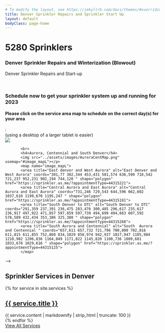 ```yaml
---
# To modify the layout, see https://jekyllrb.com/docs/themes/#overriding-theme-defaults
title: Denver Sprinkler Repairs and Sprinkler Start Up
layout: default
bodyClass: page-home
---
```

<div class="intro pb-4">
  <div class="container">
    <h1>5280 Sprinklers</h1><h3>Denver Sprinkler Repairs and Winterization (Blowout)</h3>
    <p>Denver Sprinkler Repairs and Start-up</p>
    <br>
      <h3>Schedule now to get your sprinkler system up and running for 2023</h3>
      <p>
          <h4>Please click on the service area map to schedule on the correct day(s) for your area</h4>:<br>(using a desktop of a larger tablet is easier)<br>
           <img src="../assets/images/DenverMap.png" usemap="#image_map">
           <map name="image_map">
             <area alt="Denver EAST" title="Denver EAST" href="https://sprinkler.as.me/?appointmentType=43693178" coords="910,287 915,859 1218,867 1265,898 1393,866 1383,623 1510,558 1510,505 1472,485 1431,480 1387,451 1383,10 1274,9 1142,304 912,287 " shape="polygon">
             <area alt="Denver CENTRAL" title="Denver CENTRAL" href="https://sprinkler.as.me/?appointmentType=43693178" coords="688,294 886,290 886,862 543,862 459,743 451,616 " shape="polygon">
             <area alt="Denver SOUTH" title="Denver SOUTH" href="https://sprinkler.as.me/?appointmentType=43693178" coords="550,879 587,978 579,1110 546,1245 968,1245 1103,1245 1211,1243 1296,1243 1349,1245 1385,1241 1387,891 1274,922 1214,879 " shape="polygon">
             <area alt="Denver WEST" title="Denver WEST" href="https://sprinkler.as.me/?appointmentType=43701931" coords="511,1219 61,1221 65,248 169,188 459,99 470,265 521,277 519,384 391,517 384,587 393,625 410,756 502,879 541,994 " shape="polygon">
           </map>

           <br>
           <h4>Aurora, Centennial and South Denver</h4>                   
           <img src="../assets/images/AuroraCentMap.png" usemap="#image_mapL"></p>
           <map name="image_mapL">
           <area title="East denver and West Aurora" alt="East Denver and West Aurora" coords="301,77 302,344 453,431 581,574 636,590 718,542 721,237 952,231 902,194 744,120 " shape="polygon" href="https://sprinkler.as.me/?appointmentType=44315221">
           <area title="Central Aurora and East Aurora" alt="Central Aurora and East Aurora" coords="731,246 729,543 644,596 662,602 1037,610 1199,670 1195,247 " shape="polygon" href="https://sprinkler.as.me/?appointmentType=44315181">
           <area title="South Denver to DTC" alt="South Denver to DTC" coords="291,359 237,391 236,475 283,476 300,485 296,617 235,617 236,917 497,922 471,857 597,859 597,739 494,699 494,663 607,592 578,589 432,434 353,386 325,380 " shape="polygon" href="https://sprinkler.as.me/?appointmentType=44315268">
           <area title="South Aurora and Centennial" alt="South  Aurora and Centennial " coords="657,611 657,732 721,796 700,800 702,816 611,815 611,855 752,860 834,1029 858,974 942,937 1017,947 1105,984 1210,982 1206,836 1164,849 1171,822 1145,820 1100,736 1089,681 1033,678 1029,616 " shape="polygon" href="https://sprinkler.as.me/?appointmentType=44315125">
           </map>
<!--
    <h3>Now scheduling Fall Winterization Sprinkler Blowouts for 2023</h3>
                    <p>
                        <h4>Please click on the service area map to schedule on the correct day(s) for your area (West Denver scheduling not yet available)</h4>:<br>
                         <img src="../assets/images/DenverMap.png" usemap="#image_map">
<map name="image_map">
  <area alt="Denver EAST" title="Denver EAST" href="https://sprinkler.as.me/?appointmentType=36807369" coords="910,287 915,859 1218,867 1265,898 1393,866 1383,623 1510,558 1510,505 1472,485 1431,480 1387,451 1383,10 1274,9 1142,304 912,287 " shape="polygon">
  <area alt="Denver CENTRAL" title="Denver CENTRAL" href="https://sprinkler.as.me/?appointmentType=36807385" coords="688,294 886,290 886,862 543,862 459,743 451,616 " shape="polygon">
  <area alt="Denver SOUTH" title="Denver SOUTH" href="https://sprinkler.as.me/?appointmentType=36809706" coords="550,879 587,978 579,1110 546,1245 968,1245 1103,1245 1211,1243 1296,1243 1349,1245 1385,1241 1387,891 1274,922 1214,879 " shape="polygon">
  <area alt="Denver WEST" title="Denver WEST" href="https://sprinkler.as.me/?appointmentType=36824968" coords="511,1219 61,1221 65,248 169,188 459,99 470,265 521,277 519,384 391,517 384,587 393,625 410,756 502,879 541,994 " shape="polygon">
</map>

<br>
<h4>Aurora, Centennial and South Denver</h4>                   
<img src="../assets/images/AuroraCentMap.png" usemap="#image_mapL"></p>
<map name="image_mapL">
<area title="East denver and West Aurora" alt="East Denver and West Aurora" coords="301,77 302,344 453,431 581,574 636,590 718,542 721,237 952,231 902,194 744,120 " shape="polygon" href="https://sprinkler.as.me/?appointmentType=36955445">
<area title="Central Aurora and East Aurora" alt="Central Aurora and East Aurora" coords="731,246 729,543 644,596 662,602 1037,610 1199,670 1195,247 " shape="polygon" href="https://sprinkler.as.me/?appointmentType=36955481">
<area title="South Denver to DTC" alt="South Denver to DTC" coords="291,359 237,391 236,475 283,476 300,485 296,617 235,617 236,917 497,922 471,857 597,859 597,739 494,699 494,663 607,592 578,589 432,434 353,386 325,380 " shape="polygon" href="https://sprinkler.as.me/?appointmentType=36955162">
<area title="South  Aurora and Centennial " alt="South  Aurora and Centennial " coords="657,611 657,732 721,796 700,800 702,816 611,815 611,855 752,860 834,1029 858,974 942,937 1017,947 1105,984 1210,982 1206,836 1164,849 1171,822 1145,820 1100,736 1089,681 1033,678 1029,616 " shape="polygon" href="https://sprinkler.as.me/?appointmentType=36955521">
</map>
<!--END Sprinkller blowout section-->
-->

<!--<div class="container pt-2">
  <div class="call">
    <div class="call-box-top">
      <div class="call-phone"><strong>Chat:</strong> (chat link -> bottom-right)</div>
      <div class="call-phone"><strong>Phone: </strong> {{ site.data.contact.phone }} (via text message please) </div>
      <div class="call-email"><strong>Email: </strong>
        <a href="mailto:{{ site.data.contact.email }}">
          {{ site.data.contact.email }}
        </a>
      </div>
    </div>
    <div class="call-box-bottom">
      <a href="{{site.baseurl}}/contact" class="button">More info</a>
    </div>
  </div>
</div>
-->

<div class="container pt-8 pt-md-10">
  <div class="row justify-content-start">
    <div class="col-12">
      <h2 class="title-3 text-dark mb-3">Sprinkler Services in Denver</h2>
    </div>
    {% for service in site.services %}
    <div class="col-12 col-md-4 mb-1">
      <div class="service service-summary">
        <div class="service-content">
          <h2 class="service-title">
            <a href="{{site.baseurl}}{{ service.url }}">{{ service.title }}</a>
          </h2>
          {{ service.content | markdownify | strip_html | truncate: 100 }}
        </div>
      </div>
    </div>
    {% endfor %}
    <div class="col-12 text-center">
      <a class="button button-primary mt-2" href="{{site.baseurl}}/services">View All Services</a>
    </div>
  </div>
</div>

<!--<div class="container pt-5 pb-5 pt-md-7 pb-md-7">
  <div class="row justify-content-center">
    <div class="col-12">
      <h2 class="title-3 text-dark mb-4">Our Features</h2>
    </div>
    {% for feature in site.data.features %}
    <div class="col-12 col-md-6 col-lg-4 mb-2">
      <div class="feature">
        {% if feature.image %}<div class="feature-image"><img alt="{{ feature.title }} logo" src="{{ feature.image }}" /></div> {% endif %}
        <h2 class="feature-title">{{ feature.title }}</h2>
        <div class="feature-content">{{ feature.description }}</div>
      </div>
    </div>
    {% endfor %}
  </div>
</div>
-->
